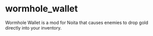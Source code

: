 # wormhole_wallet
Wormhole Wallet is a mod for Noita that causes enemies to drop gold directly into your inventory. 
